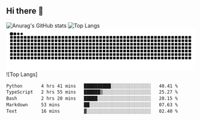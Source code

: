 ## Hi there 👋
![Anurag's GitHub stats](https://github-readme-stats.vercel.app/api?username=CNCoreSteb)
![Top Langs](https://github-readme-stats.vercel.app/api/top-langs/?username=CNCoreSteb)
<picture>
  <source media="(prefers-color-scheme: dark)" srcset="https://raw.githubusercontent.com/CNCoreSteb/CNCoreSteb/output/github-contribution-grid-snake-dark.svg">
  <source media="(prefers-color-scheme: light)" srcset="https://raw.githubusercontent.com/CNCoreSteb/CNCoreSteb/output/github-contribution-grid-snake.svg">
  <img alt="github contribution grid snake animation" src="https://raw.githubusercontent.com/CNCoreSteb/CNCoreSteb/output/github-contribution-grid-snake.svg">
</picture>
![Top Langs]
<!--START_SECTION:waka-->

```txt
Python       4 hrs 41 mins   ██████████░░░░░░░░░░░░░░░   40.41 %
TypeScript   2 hrs 55 mins   ██████▒░░░░░░░░░░░░░░░░░░   25.27 %
Bash         2 hrs 20 mins   █████░░░░░░░░░░░░░░░░░░░░   20.15 %
Markdown     53 mins         ██░░░░░░░░░░░░░░░░░░░░░░░   07.63 %
Text         16 mins         ▓░░░░░░░░░░░░░░░░░░░░░░░░   02.40 %
```

<!--END_SECTION:waka-->


<!--
**CNCoreSteb/CNCoreSteb** is a ✨ _special_ ✨ repository because its `README.md` (this file) appears on your GitHub profile.

Here are some ideas to get you started:

- 🔭 I’m currently working on ...
- 🌱 I’m currently learning ...
- 👯 I’m looking to collaborate on ...
- 🤔 I’m looking for help with ...
- 💬 Ask me about ...
- 📫 How to reach me: ...
- 😄 Pronouns: ...
- ⚡ Fun fact: ...
-->
